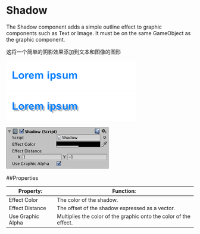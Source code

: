 # Shadow

The Shadow component adds a simple outline effect to graphic components such as Text or Image. It must be on the same GameObject as the graphic component.

这将一个简单的阴影效果添加到文本和图像的图形

![](Main/UI_TextExample.png)
![](Main/UI_ShadowExample.png)

![](Main/UI_ShadowInspector.png)



##Properties

| Property:	 | Function: |
| -- | -- |
| Effect Color	 | The color of the shadow. |
| Effect Distance	 | The offset of the shadow expressed as a vector. |
| Use Graphic Alpha	 | Multiplies the color of the graphic onto the color of the effect. |